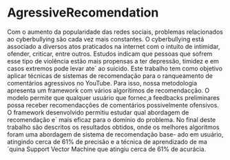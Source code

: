 # AgressiveRecomendation
Com o aumento da popularidade das redes sociais, problemas relacionados  ao  cyberbullying  são  cada  vez  mais  constantes.   O  cyberbullying está  associado a diversos atos praticados na internet com o intuito de intimidar, ofender, criticar, entre outros. Estudos indicam que pessoas que sofrem esse tipo de violência estão mais propensas a ter depressão, timidez e em casos extremos pode levar ate´ ao suicido. Este trabalho tem como objetivo aplicar técnicas de sistemas de recomendação para o ranqueamento de comentários agressivos no YouTube. Para isso, nossa metodologia apresenta um framework com  vários  algorítimos  de  recomendacção.   O  modelo  permite  que  qualquer usuário que fornec¸a feedbacks preliminares possa receber recomendacções de comentários possivelmente ofensivos.  O framework desenvolvido permitiu estudar qual abordagem de recomendação e´ mais eficaz para o domínio do problema.   No  final  deste  trabalho  são  descritos  os  resultados  obtidos,  onde  os melhores algoritmos foram uma abordagem de sistema de recomendação base- ado em usuário, atingindo cerca de 61% de precisão e a técnica de aprendizado de ma´quina Support Vector Machine que atingiu cerca de 61% de acurácia.
